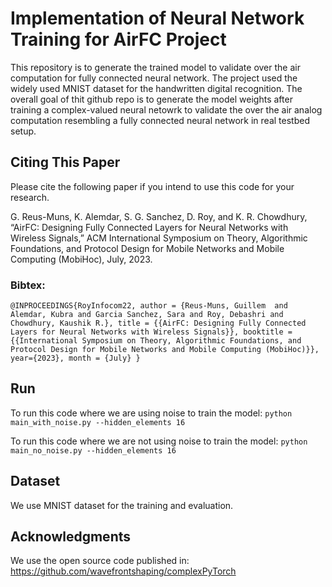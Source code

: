 # Implementation of Neural Network Training for AirFC Project

This repository is to generate the trained model to validate over the air computation for fully connected neural network. The project used the widely used MNIST dataset for the handwritten digital recognition.  The overall goal of thit github repo is to generate the model weights after training a complex-valued neural netowrk to validate the over the air analog computation resembling a fully connected neural network in real testbed setup. 

## Citing This Paper
Please cite the following paper if you intend to use this code for your research.

G. Reus-Muns, K. Alemdar, S. G. Sanchez, D. Roy, and K. R. Chowdhury, “AirFC: Designing Fully Connected Layers for Neural Networks with Wireless Signals,” ACM International Symposium on Theory, Algorithmic Foundations, and Protocol Design for Mobile Networks and Mobile Computing (MobiHoc), July, 2023.

### Bibtex:

 `@INPROCEEDINGS{RoyInfocom22,
author = {Reus-Muns, Guillem  and Alemdar, Kubra and Garcia Sanchez, Sara and Roy, Debashri and Chowdhury, Kaushik R.},
title = {{AirFC: Designing Fully Connected Layers for Neural Networks with Wireless Signals}},
booktitle = {{International Symposium on Theory, Algorithmic Foundations, and Protocol Design for Mobile Networks and Mobile Computing (MobiHoc)}},
  year={2023},
  month = {July}
  }`

## Run

To run this code where we are using noise to train the model: `python main_with_noise.py --hidden_elements 16`

To run this code where we are not using noise to train the model: `python main_no_noise.py --hidden_elements 16`

## Dataset
We use MNIST dataset for the training and evaluation.



## Acknowledgments

We use the open source code published in: https://github.com/wavefrontshaping/complexPyTorch
